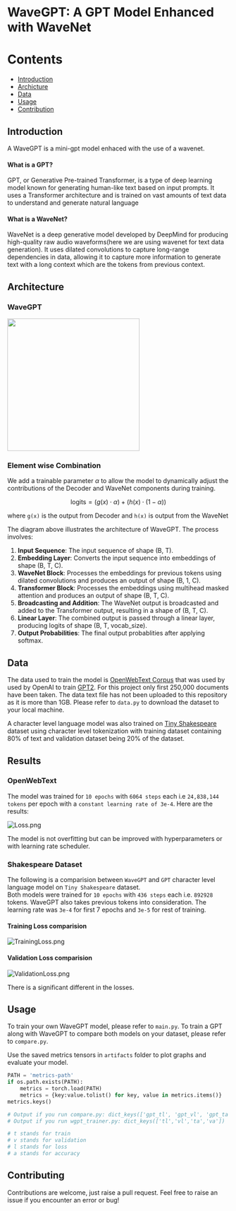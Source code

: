 # WaveGPT: A GPT Model Enhanced with WaveNet

# Contents
- [Introduction](#Introduction)
- [Archicture](#architecture)
- [Data](#data)
- [Usage](#usage)
- [Contribution](#contributing)


## Introduction

A WaveGPT is a mini-gpt model enhaced with the use of a wavenet.

#### What is a GPT?  
 GPT, or Generative Pre-trained Transformer, is a type of deep learning model known for generating human-like text based on input prompts. It uses a Transformer architecture and is trained on vast amounts of text data to understand and generate natural language

#### What is a WaveNet?  
 WaveNet is a deep generative model developed by DeepMind for producing high-quality raw audio waveforms(here we are using wavenet for text data generation). It uses dilated convolutions to capture long-range dependencies in data, allowing it to capture more information to generate text with a long context which are the tokens from previous context.


## Architecture

### WaveGPT
<img src="img/wavegpt_.jpg" width=300><br>
    

### Element wise Combination

We add a trainable parameter $\alpha$ to allow the model to dynamically adjust the contributions of the Decoder and WaveNet components during training. 

$$\text{logits} = (g(x) \cdot \alpha) + (h(x) \cdot (1 - \alpha))$$

where `g(x)` is the output from Decoder and `h(x)` is output from the WaveNet  

The diagram above illustrates the architecture of WaveGPT. The process involves:

1. **Input Sequence**: The input sequence of shape (B, T).
2. **Embedding Layer**: Converts the input sequence into embeddings of shape (B, T, C).
3. **WaveNet Block**: Processes the embeddings for previous tokens using dilated convolutions and produces an output of shape (B, 1, C).
4. **Transformer Block**: Processes the embeddings using multihead masked attention and produces an output of shape (B, T, C).
5. **Broadcasting and Addition**: The WaveNet output is broadcasted and added to the Transformer output, resulting in a shape of (B, T, C).
6. **Linear Layer**: The combined output is passed through a linear layer, producing logits of shape (B, T, vocab_size).
7. **Output Probabilities**: The final output probablities after applying softmax.


## Data

The data used to train the model is [OpenWebText Corpus](https://huggingface.co/datasets/Skylion007/openwebtext) that was used by used by OpenAI to train [GPT2](https://d4mucfpksywv.cloudfront.net/better-language-models/language_models_are_unsupervised_multitask_learners.pdf). For this project only first 250,000 documents have been taken. The data text file has not been uploaded to this repository as it is more than 1GB. Please refer to `data.py` to download the dataset to your local machine.  

A character level language model was also trained on [Tiny Shakespeare](https://raw.githubusercontent.com/karpathy/char-rnn/master/data/tinyshakespeare/input.txt) dataset using character level tokenization with training dataset containing 80% of text and validation dataset being 20% of the dataset.

## Results

### OpenWebText

The model was trained for `10 epochs` with `6064 steps` each i.e `24,838,144 tokens` per epoch with a `constant learning rate of 3e-4`. Here are the results:

![Loss.png](img/Loss.png)

The model is not overfitting but can be improved with hyperparameters or with learning rate scheduler.

### Shakespeare Dataset

The following is a comparision between `WaveGPT` and `GPT` character level language model on `Tiny Shakespeare` dataset.   
Both models were trained for `10 epochs` with `436 steps` each i.e. `892928` tokens. WaveGPT also takes previous tokens into consideration. The learning rate was `3e-4` for first 7 epochs and `3e-5` for rest of training.

#### Training Loss comparision
![TrainingLoss.png](img/Shakespeare_TL.png)

#### Validation Loss comparision
![ValidationLoss.png](img/Shakespeare_VL.png)

There is a significant different in the losses.


## Usage

To train your own WaveGPT model, please refer to `main.py`. To train a GPT along with WaveGPT to compare both models on your dataset, please refer to `compare.py`. 

Use the saved metrics tensors in `artifacts` folder to plot graphs and evaluate your model.
```python
PATH = 'metrics-path'
if os.path.exists(PATH):
    metrics = torch.load(PATH)
    metrics = {key:value.tolist() for key, value in metrics.items()}
metrics.keys()

# Output if you run compare.py: dict_keys(['gpt_tl', 'gpt_vl', 'gpt_ta', 'gpt_va', 'wave_tl', 'wave_vl', 'wave_ta', 'wave_va'])
# Output if you run wgpt_trainer.py: dict_keys(['tl','vl','ta','va'])

# t stands for train
# v stands for validation
# l stands for loss
# a stands for accuracy
```


## Contributing

Contributions are welcome, just raise a pull request. Feel free to raise an issue if you encounter an error or bug!